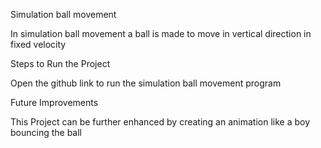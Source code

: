 Simulation ball movement

In simulation ball movement a ball is made to move in vertical direction in fixed velocity

Steps to Run the Project

Open the github link to run the simulation ball movement program

Future Improvements

This Project can be further enhanced by creating an animation like a boy bouncing the ball
